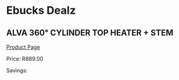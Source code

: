 
# Ebucks Dealz
## ALVA 360° CYLINDER TOP HEATER + STEM
[Product Page](https://www.ebucks.com/web/shop/productSelected.do?prodId=1142097614&catId=704982758)

Price: R889.00

Savings: 


	